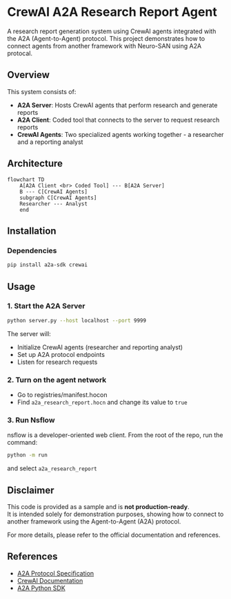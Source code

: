 # CrewAI A2A Research Report Agent

A research report generation system using CrewAI agents integrated with the A2A (Agent-to-Agent) protocol. This project demonstrates how to connect agents from another framework with Neuro-SAN using A2A protocal.

## Overview

This system consists of:
- **A2A Server**: Hosts CrewAI agents that perform research and generate reports
- **A2A Client**: Coded tool that connects to the server to request research reports
- **CrewAI Agents**: Two specialized agents working together - a researcher and a reporting analyst

## Architecture

```mermaid
flowchart TD
    A[A2A Client <br> Coded Tool] --- B[A2A Server]
    B --- C[CrewAI Agents]
    subgraph C[CrewAI Agents]
    Researcher --- Analyst
    end
```

## Installation

### Dependencies

```bash
pip install a2a-sdk crewai
```

## Usage

### 1. Start the A2A Server

```bash
python server.py --host localhost --port 9999
```

The server will:
- Initialize CrewAI agents (researcher and reporting analyst)
- Set up A2A protocol endpoints
- Listen for research requests

### 2. Turn on the agent network

- Go to registries/manifest.hocon
- Find `a2a_research_report.hocn` and change its value to `true`

### 3. Run Nsflow

nsflow is a developer-oriented web client. From the root of the repo, run the command:

```bash
python -m run
```

and select `a2a_research_report`

## Disclaimer

This code is provided as a sample and is **not production-ready**.  
It is intended solely for demonstration purposes, showing how to connect to another framework using the Agent-to-Agent (A2A) protocol.  

For more details, please refer to the official documentation and references.

## References

- [A2A Protocol Specification](https://google.github.io/A2A/specification)
- [CrewAI Documentation](https://docs.crewai.com/)
- [A2A Python SDK](https://github.com/google/a2a-python)
